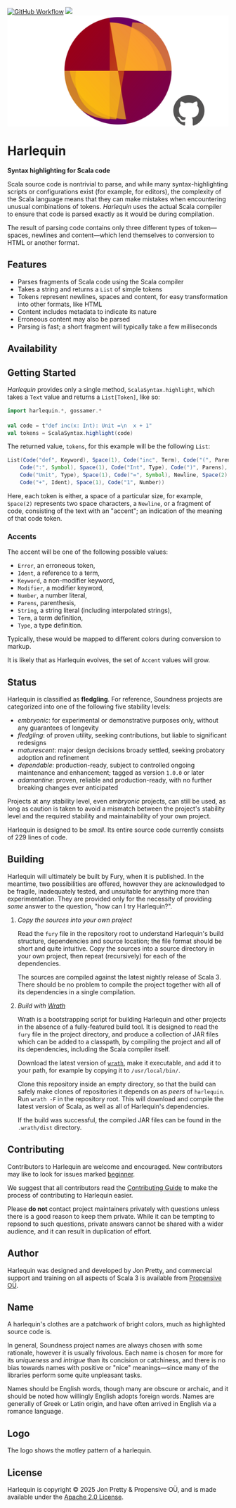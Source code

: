 [<img alt="GitHub Workflow" src="https://img.shields.io/github/actions/workflow/status/propensive/harlequin/main.yml?style=for-the-badge" height="24">](https://github.com/propensive/harlequin/actions)
[<img src="https://img.shields.io/discord/633198088311537684?color=8899f7&label=DISCORD&style=for-the-badge" height="24">](https://discord.com/invite/MBUrkTgMnA)
<img src="/doc/images/github.png" valign="middle">

# Harlequin

__Syntax highlighting for Scala code__

Scala source code is nontrivial to parse, and while many syntax-highlighting scripts or
configurations exist (for example, for editors), the complexity of the Scala language means that
they can make mistakes when encountering unusual combinations of tokens. _Harlequin_ uses the
actual Scala compiler to ensure that code is parsed exactly as it would be during compilation.

The result of parsing code contains only three different types of token—spaces, newlines and
content—which lend themselves to conversion to HTML or another format.

## Features

- Parses fragments of Scala code using the Scala compiler
- Takes a string and returns a `List` of simple tokens
- Tokens represent newlines, spaces and content, for easy transformation into other formats, like HTML
- Content includes metadata to indicate its nature
- Erroneous content may also be parsed
- Parsing is fast; a short fragment will typically take a few milliseconds


## Availability







## Getting Started

_Harlequin_ provides only a single method, `ScalaSyntax.highlight`, which takes a `Text` value and
returns a `List[Token]`, like so:
```scala
import harlequin.*, gossamer.*

val code = t"def inc(x: Int): Unit =\n  x + 1"
val tokens = ScalaSyntax.highlight(code)
```

The returned value, `tokens`, for this example will be the following `List`:
```scala
List(Code("def", Keyword), Space(1), Code("inc", Term), Code("(", Parens), Code("x", Term),
    Code(":", Symbol), Space(1), Code("Int", Type), Code(")", Parens), Code(":", Symbol), Space(1),
    Code("Unit", Type), Space(1), Code("=", Symbol), Newline, Space(2), Code("x", Ident), Space(1),
    Code("+", Ident), Space(1), Code("1", Number))
```

Here, each token is either, a space of a particular size, for example, `Space(2)` represents two
space characters, a `Newline`, or a fragment of code, consisting of the text with an "accent"; an
indication of the meaning of that code token.

### Accents

The accent will be one of the following possible values:

- `Error`, an erroneous token,
- `Ident`, a reference to a term,
- `Keyword`, a non-modifier keyword,
- `Modifier`, a modifier keyword,
- `Number`, a number literal,
- `Parens`, parenthesis,
- `String`, a string literal (including interpolated strings),
- `Term`, a term definition,
- `Type`, a type definition.

Typically, these would be mapped to different colors during conversion to markup.

It is likely that as Harlequin evolves, the set of `Accent` values will grow.





## Status

Harlequin is classified as __fledgling__. For reference, Soundness projects are
categorized into one of the following five stability levels:

- _embryonic_: for experimental or demonstrative purposes only, without any guarantees of longevity
- _fledgling_: of proven utility, seeking contributions, but liable to significant redesigns
- _maturescent_: major design decisions broady settled, seeking probatory adoption and refinement
- _dependable_: production-ready, subject to controlled ongoing maintenance and enhancement; tagged as version `1.0.0` or later
- _adamantine_: proven, reliable and production-ready, with no further breaking changes ever anticipated

Projects at any stability level, even _embryonic_ projects, can still be used,
as long as caution is taken to avoid a mismatch between the project's stability
level and the required stability and maintainability of your own project.

Harlequin is designed to be _small_. Its entire source code currently consists
of 229 lines of code.

## Building

Harlequin will ultimately be built by Fury, when it is published. In the
meantime, two possibilities are offered, however they are acknowledged to be
fragile, inadequately tested, and unsuitable for anything more than
experimentation. They are provided only for the necessity of providing _some_
answer to the question, "how can I try Harlequin?".

1. *Copy the sources into your own project*
   
   Read the `fury` file in the repository root to understand Harlequin's build
   structure, dependencies and source location; the file format should be short
   and quite intuitive. Copy the sources into a source directory in your own
   project, then repeat (recursively) for each of the dependencies.

   The sources are compiled against the latest nightly release of Scala 3.
   There should be no problem to compile the project together with all of its
   dependencies in a single compilation.

2. *Build with [Wrath](https://github.com/propensive/wrath/)*

   Wrath is a bootstrapping script for building Harlequin and other projects in
   the absence of a fully-featured build tool. It is designed to read the `fury`
   file in the project directory, and produce a collection of JAR files which can
   be added to a classpath, by compiling the project and all of its dependencies,
   including the Scala compiler itself.
   
   Download the latest version of
   [`wrath`](https://github.com/propensive/wrath/releases/latest), make it
   executable, and add it to your path, for example by copying it to
   `/usr/local/bin/`.

   Clone this repository inside an empty directory, so that the build can
   safely make clones of repositories it depends on as _peers_ of `harlequin`.
   Run `wrath -F` in the repository root. This will download and compile the
   latest version of Scala, as well as all of Harlequin's dependencies.

   If the build was successful, the compiled JAR files can be found in the
   `.wrath/dist` directory.

## Contributing

Contributors to Harlequin are welcome and encouraged. New contributors may like
to look for issues marked
[beginner](https://github.com/propensive/harlequin/labels/beginner).

We suggest that all contributors read the [Contributing
Guide](/contributing.md) to make the process of contributing to Harlequin
easier.

Please __do not__ contact project maintainers privately with questions unless
there is a good reason to keep them private. While it can be tempting to
repsond to such questions, private answers cannot be shared with a wider
audience, and it can result in duplication of effort.

## Author

Harlequin was designed and developed by Jon Pretty, and commercial support and
training on all aspects of Scala 3 is available from [Propensive
O&Uuml;](https://propensive.com/).



## Name

A harlequin's clothes are a patchwork of bright colors, much as highlighted source code is.

In general, Soundness project names are always chosen with some rationale,
however it is usually frivolous. Each name is chosen for more for its
_uniqueness_ and _intrigue_ than its concision or catchiness, and there is no
bias towards names with positive or "nice" meanings—since many of the libraries
perform some quite unpleasant tasks.

Names should be English words, though many are obscure or archaic, and it
should be noted how willingly English adopts foreign words. Names are generally
of Greek or Latin origin, and have often arrived in English via a romance
language.

## Logo

The logo shows the motley pattern of a harlequin.

## License

Harlequin is copyright &copy; 2025 Jon Pretty & Propensive O&Uuml;, and
is made available under the [Apache 2.0 License](/license.md).

